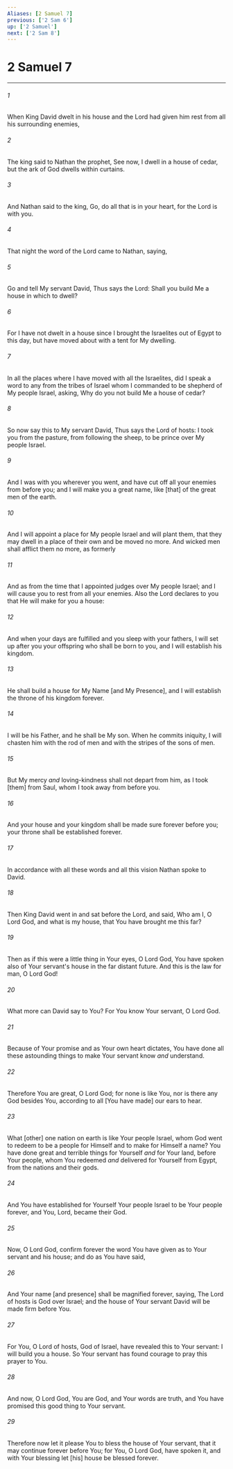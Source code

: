 ```yaml
---
Aliases: [2 Samuel 7]
previous: ['2 Sam 6']
up: ['2 Samuel']
next: ['2 Sam 8']
---
```

# 2 Samuel 7

***














###### 1 






When King David dwelt in his house and the Lord had given him rest from all his surrounding enemies, 













###### 2 






The king said to Nathan the prophet, See now, I dwell in a house of cedar, but the ark of God dwells within curtains. 













###### 3 






And Nathan said to the king, Go, do all that is in your heart, for the Lord is with you. 













###### 4 






That night the word of the Lord came to Nathan, saying, 













###### 5 






Go and tell My servant David, Thus says the Lord: Shall you build Me a house in which to dwell? 













###### 6 






For I have not dwelt in a house since I brought the Israelites out of Egypt to this day, but have moved about with a tent for My dwelling. 













###### 7 






In all the places where I have moved with all the Israelites, did I speak a word to any from the tribes of Israel whom I commanded to be shepherd of My people Israel, asking, Why do you not build Me a house of cedar? 













###### 8 






So now say this to My servant David, Thus says the Lord of hosts: I took you from the pasture, from following the sheep, to be prince over My people Israel. 













###### 9 






And I was with you wherever you went, and have cut off all your enemies from before you; and I will make you a great name, like [that] of the great men of the earth. 













###### 10 






And I will appoint a place for My people Israel and will plant them, that they may dwell in a place of their own and be moved no more. And wicked men shall afflict them no more, as formerly 













###### 11 






And as from the time that I appointed judges over My people Israel; and I will cause you to rest from all your enemies. Also the Lord declares to you that He will make for you a house: 













###### 12 






And when your days are fulfilled and you sleep with your fathers, I will set up after you your offspring who shall be born to you, and I will establish his kingdom. 













###### 13 






He shall build a house for My Name [and My Presence], and I will establish the throne of his kingdom forever. 













###### 14 






I will be his Father, and he shall be My son. When he commits iniquity, I will chasten him with the rod of men and with the stripes of the sons of men. 













###### 15 






But My mercy _and_ loving-kindness shall not depart from him, as I took [them] from Saul, whom I took away from before you. 













###### 16 






And your house and your kingdom shall be made sure forever before you; your throne shall be established forever. 













###### 17 






In accordance with all these words and all this vision Nathan spoke to David. 













###### 18 






Then King David went in and sat before the Lord, and said, Who am I, O Lord God, and what is my house, that You have brought me this far? 













###### 19 






Then as if this were a little thing in Your eyes, O Lord God, You have spoken also of Your servant's house in the far distant future. And this is the law for man, O Lord God! 













###### 20 






What more can David say to You? For You know Your servant, O Lord God. 













###### 21 






Because of Your promise and as Your own heart dictates, You have done all these astounding things to make Your servant know _and_ understand. 













###### 22 






Therefore You are great, O Lord God; for none is like You, nor is there any God besides You, according to all [You have made] our ears to hear. 













###### 23 






What [other] one nation on earth is like Your people Israel, whom God went to redeem to be a people for Himself and to make for Himself a name? You have done great and terrible things for Yourself _and_ for Your land, before Your people, whom You redeemed _and_ delivered for Yourself from Egypt, from the nations and their gods. 













###### 24 






And You have established for Yourself Your people Israel to be Your people forever, and You, Lord, became their God. 













###### 25 






Now, O Lord God, confirm forever the word You have given as to Your servant and his house; and do as You have said, 













###### 26 






And Your name [and presence] shall be magnified forever, saying, The Lord of hosts is God over Israel; and the house of Your servant David will be made firm before You. 













###### 27 






For You, O Lord of hosts, God of Israel, have revealed this to Your servant: I will build you a house. So Your servant has found courage to pray this prayer to You. 













###### 28 






And now, O Lord God, You are God, and Your words are truth, and You have promised this good thing to Your servant. 













###### 29 






Therefore now let it please You to bless the house of Your servant, that it may continue forever before You; for You, O Lord God, have spoken it, and with Your blessing let [his] house be blessed forever.
